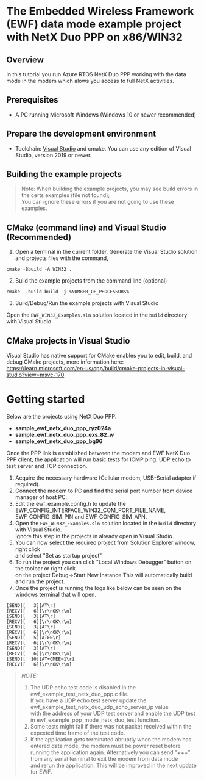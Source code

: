 # The Embedded Wireless Framework (EWF) data mode example project with NetX Duo PPP on x86/WIN32  

## Overview  
In this tutorial you run Azure RTOS NetX Duo PPP working with the data mode in the modem which alows you access to full NetX activities.  

## Prerequisites  
- A PC running Microsoft Windows (Windows 10 or newer recommended)  

## Prepare the development environment  

- Toolchain: [Visual Studio](https://visualstudio.com) and cmake. You can use any edition of Visual Studio, version 2019 or newer.  

## Building the example projects  

> Note: When building the example projects, you may see build errors in the certs examples (file not found);  
> You can ignore these errors if you are not going to use these examples.  
  
## CMake (command line) and Visual Studio (Recommended)  

1. Open a terminal in the current folder. Generate the Visual Studio solution and projects files with the command,  
  
```cmake -Bbuild -A WIN32 .```  
  
2. Build the example projects from the command line (optional)  
  
```cmake --build build -j %NUMBER_OF_PROCESSORS%```  
  
3. Build/Debug/Run the example projects with Visual Studio  
  
Open the ```EWF_WIN32_Examples.sln``` solution located in the ```build``` directory with Visual Studio.  
  
## CMake projects in Visual Studio  
  
Visual Studio has native support for CMake enables you to edit, build, and debug CMake projects, more information here:  
https://learn.microsoft.com/en-us/cpp/build/cmake-projects-in-visual-studio?view=msvc-170  
  
# Getting started  
Below are the projects using NetX Duo PPP.  
- **sample_ewf_netx_duo_ppp_ryz024a**  
- **sample_ewf_netx_duo_ppp_exs_82_w**  
- **sample_ewf_netx_duo_ppp_bg96**  
  
Once the PPP link is established between the modem and EWF NetX Duo PPP client, the application will run basic tests
for ICMP ping, UDP echo to test server and TCP connection.

1. Acquire the necessary hardware (Cellular modem, USB-Serial adapter if required).  
2. Connect the modem to PC and find the serial port number from device manager of host PC.  
3. Edit the ewf_example.config.h to update the EWF_CONFIG_INTERFACE_WIN32_COM_PORT_FILE_NAME,  
   EWF_CONFIG_SIM_PIN and EWF_CONFIG_SIM_APN.  
4. Open the ```EWF_WIN32_Examples.sln``` solution located in the ```build``` directory with Visual Studio.  
   Ignore this step in the projects in already open in Visual Studio.  
5. You can now select the required project from Solution Explorer window, right click  
   and select "Set as startup project"
6. To run the project you can click "Local Windows Debugger" button on the toolbar or right click  
   on the project Debug->Start New Instance
   This will automatically build and run the project.
7. Once the project is running the logs like below can be seen on the windows terminal that will open.

```
[SEND][   3][AT\r]
[RECV][   6][\r\nOK\r\n]
[SEND][   3][AT\r]
[RECV][   6][\r\nOK\r\n]
[SEND][   3][AT\r]
[RECV][   6][\r\nOK\r\n]
[SEND][   5][ATE0\r]
[RECV][   6][\r\nOK\r\n]
[SEND][   3][AT\r]
[RECV][   6][\r\nOK\r\n]
[SEND][  10][AT+CMEE=1\r]
[RECV][   6][\r\nOK\r\n]
```

> _NOTE:_
>1. The UDP echo test code is disabled in the ewf_example_test_netx_duo_ppp.c file.  
    If you have a UDP echo test server update the ewf_example_test_netx_duo_udp_echo_server_ip value  
	with the address of your UDP test server and enable the UDP test in ewf_example_ppp_mode_netx_duo_test function.  
>2. Some tests might fail if there was not packet received within the expexted time frame of the test code.
>3. If the application gets terminated abruptly when the modem has entered data mode, the modem must be power reset before  
    running the application again. Alternatively you can send "+++" from any serial terminal to exit the modem from data mode  
	and rerun the application. This will be improved in the next update for EWF.  

